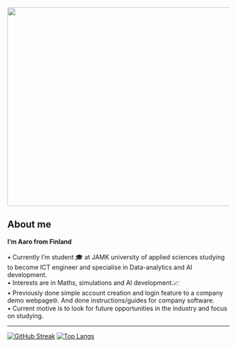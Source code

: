
<div align="center">
  <img src="https://media.giphy.com/media/Ah3zHH7hvsSB2/giphy.gif" width="1000" height="450"></img>
</div>

<h2>About me </h2>
<b>
 I’m Aaro from Finland
</b>
<br> <br> 
•	Currently I’m student 🎓 at JAMK university of applied sciences studying to become ICT engineer and specialise in Data-analytics and AI development. <br>
•	Interests are in Maths, simulations and AI development.📈 <br>
•	Previously done simple account creation and login feature to a company demo webpage🌐. And done instructions/guides for company software. <br>
•	Current motive is to look for future opportunities in the industry and focus on studying. <br>

---
[![GitHub Streak](https://github-readme-streak-stats.herokuapp.com?user=aknro4&theme=highcontrast&mode=weekly)](https://git.io/streak-stats)
[![Top Langs](https://github-readme-stats.vercel.app/api/top-langs/?username=aknro4&layout=compact&theme=vision-friendly-dark)](https://github.com/anuraghazra/github-readme-stats)
